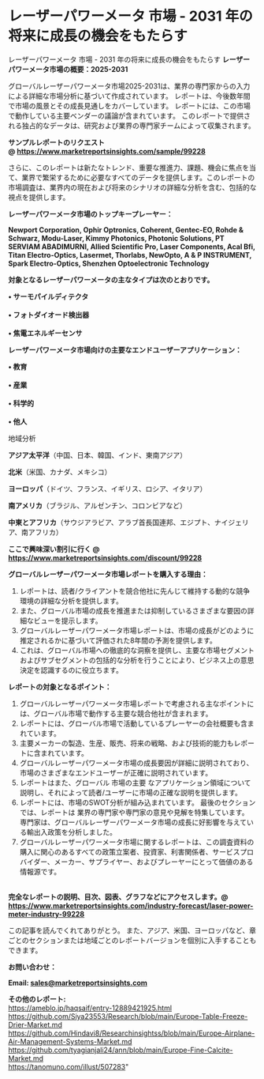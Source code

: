 # レーザーパワーメータ 市場 - 2031 年の将来に成長の機会をもたらす
レーザーパワーメータ 市場 - 2031 年の将来に成長の機会をもたらす
<strong><b>レーザーパワーメータ市場の概要：2025-2031</b></strong>

グローバルレーザーパワーメータ市場2025-2031は、業界の専門家からの入力による詳細な市場分析に基づいて作成されています。 レポートは、今後数年間で市場の風景とその成長見通しをカバーしています。 レポートには、この市場で動作している主要ベンダーの議論が含まれています。 このレポートで提供される独占的なデータは、研究および業界の専門家チームによって収集されます。

<strong>サンプルレポートのリクエスト @ <a href=https://www.marketreportsinsights.com/sample/99228>https://www.marketreportsinsights.com/sample/99228</a></strong>

さらに、このレポートは新たなトレンド、重要な推進力、課題、機会に焦点を当て、業界で繁栄するために必要なすべてのデータを提供します。このレポートの市場調査は、業界内の現在および将来のシナリオの詳細な分析を含む、包括的な視点を提供します。

<strong>レーザーパワーメータ市場のトップキープレーヤー：</strong>

<strong>Newport Corporation, Ophir Optronics, Coherent, Gentec-EO, Rohde & Schwarz, Modu-Laser, Kimmy Photonics, Photonic Solutions, PT SERVIAM ABADIMURNI, Allied Scientific Pro, Laser Components, Acal Bfi, Titan Electro-Optics, Lasermet, Thorlabs, NewOpto, A & P INSTRUMENT, Spark Electro-Optics, Shenzhen Optoelectronic Technology</strong>

<strong><b>対象となるレーザーパワーメータの主なタイプは次のとおりです。</b></strong>

<strong>• サーモパイルディテクタ<br><br>• フォトダイオード検出器<br><br>• 焦電エネルギーセンサ</strong>

<strong><b>レーザーパワーメータ市場向けの主要なエンドユーザーアプリケーション：</b></strong>

<strong>• 教育<br><br>• 産業<br><br>• 科学的<br><br>• 他人</strong>

 地域分析

<strong><b>アジア太平洋</b></strong>（中国、日本、韓国、インド、東南アジア）

<strong><b>北米</b></strong>（米国、カナダ、メキシコ）

<strong><b>ヨーロッパ</b></strong>（ドイツ、フランス、イギリス、ロシア、イタリア）

<strong><b>南アメリカ</b></strong>（ブラジル、アルゼンチン、コロンビアなど）

<strong><b>中東とアフリカ</b></strong>（サウジアラビア、アラブ首長国連邦、エジプト、ナイジェリア、南アフリカ）

<strong>ここで興味深い割引に行く @ <a href=https://www.marketreportsinsights.com/discount/99228>https://www.marketreportsinsights.com/discount/99228</a></strong>

<strong><b>グローバルレーザーパワーメータ市場レポートを購入する理由：</b></strong>
<ol>
  <li>レポートは、読者/クライアントを競合他社に先んじて維持する動的な競争環境の詳細な分析を提供します。</li>
  <li>また、グローバル市場の成長を推進または抑制しているさまざまな要因の詳細なビューを提示します。</li>
  <li>グローバルレーザーパワーメータ市場レポートは、市場の成長がどのように推定されるかに基づいて評価された8年間の予測を提供します。</li>
  <li>これは、グローバル市場への徹底的な洞察を提供し、主要な市場セグメントおよびサブセグメントの包括的な分析を行うことにより、ビジネス上の意思決定を認識するのに役立ちます。</li>
</ol>
<strong><b>レポートの対象となるポイント：</b></strong>
<ol>
  <li>グローバルレーザーパワーメータ市場レポートで考慮される主なポイントには、グローバル市場で動作する主要な競合他社が含まれます。</li>
  <li>レポートには、グローバル市場で活動しているプレーヤーの会社概要も含まれています。</li>
  <li>主要メーカーの製造、生産、販売、将来の戦略、および技術的能力もレポートに含まれています。</li>
  <li>グローバルレーザーパワーメータ市場の成長要因が詳細に説明されており、市場のさまざまなエンドユーザーが正確に説明されています。</li>
  <li>レポートはまた、グローバル 市場の主要 なアプリケーション領域について説明し、それによって読者/ユーザーに市場の正確な説明を提供します。</li>
  <li>レポートには、市場のSWOT分析が組み込まれています。 最後のセクションでは、レポートは 業界の専門家や専門家の意見や見解を特集しています。 専門家は、グローバルレーザーパワーメータ市場の成長に好影響を与えている輸出入政策を分析しました。</li>
  <li>グローバルレーザーパワーメータ市場に関するレポートは、この調査資料の購入に関心のあるすべての政策立案者、投資家、利害関係者、サービスプロバイダー、メーカー、サプライヤー、およびプレーヤーにとって価値のある情報源です。</li>
</ol><br>
<strong>完全なレポートの説明、目次、図表、グラフなどにアクセスします。@ <a href=https://www.marketreportsinsights.com/industry-forecast/laser-power-meter-industry-99228>https://www.marketreportsinsights.com/industry-forecast/laser-power-meter-industry-99228</a></strong>

この記事を読んでくれてありがとう。 また、アジア、米国、ヨーロッパなど、章ごとのセクションまたは地域ごとのレポートバージョンを個別に入手することもできます。

<strong><b>お問い合わせ：</b></strong>

<strong>Email: </strong><a href=mailto:sales@marketreportsinsights.com><strong>sales@marketreportsinsights.com</strong></a>

<strong>その他のレポート:</strong>
<br>
<a href=https://ameblo.jp/haqsaif/entry-12889421925.html>https://ameblo.jp/haqsaif/entry-12889421925.html</a>
<br>
<a href=https://github.com/Siya23553/Research/blob/main/Europe-Table-Freeze-Drier-Market.md>https://github.com/Siya23553/Research/blob/main/Europe-Table-Freeze-Drier-Market.md</a>
<br>
<a href=https://github.com/Hindavi8/Researchinsightss/blob/main/Europe-Airplane-Air-Management-Systems-Market.md>https://github.com/Hindavi8/Researchinsightss/blob/main/Europe-Airplane-Air-Management-Systems-Market.md</a>
<br>
<a href=https://github.com/tyagianjali24/ann/blob/main/Europe-Fine-Calcite-Market.md>https://github.com/tyagianjali24/ann/blob/main/Europe-Fine-Calcite-Market.md</a>
<br>
<a href=https://tanomuno.com/illust/507283>https://tanomuno.com/illust/507283</a>"
